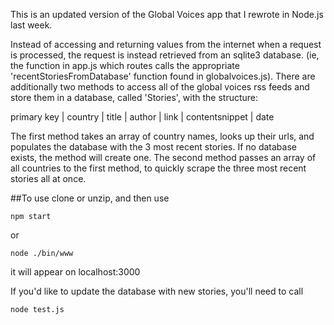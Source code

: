 This is an updated version of the Global Voices app that I rewrote in Node.js last week.

Instead of accessing and returning values from the internet when a request is processed, the request is instead retrieved from an sqlite3 database.  (ie, the function in app.js which routes calls the appropriate 'recentStoriesFromDatabase' function found in globalvoices.js).  There are additionally two methods to access all of the global voices rss feeds and store them in a database, called 'Stories', with the structure:

primary key | country | title | author | link | contentsnippet | date

The first method takes an array of country names, looks up their urls, and populates the database with the 3 most recent stories.  If no database exists, the method will create one.  The second method passes an array of all countries to the first method, to quickly scrape the three most recent stories all at once.


##To use
clone or unzip, and then use
```
npm start 
```
or 
```
node ./bin/www
```

it will appear on localhost:3000

If you'd like to update the database with new stories, you'll need to call 

```
node test.js
```

